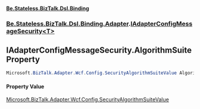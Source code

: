 #### [Be.Stateless.BizTalk.Dsl.Binding](README.md 'README')
### [Be.Stateless.BizTalk.Dsl.Binding.Adapter](Be.Stateless.BizTalk.Dsl.Binding.Adapter.md 'Be.Stateless.BizTalk.Dsl.Binding.Adapter').[IAdapterConfigMessageSecurity&lt;T&gt;](IAdapterConfigMessageSecurity_T_.md 'Be.Stateless.BizTalk.Dsl.Binding.Adapter.IAdapterConfigMessageSecurity<T>')

## IAdapterConfigMessageSecurity<T>.AlgorithmSuite Property

```csharp
Microsoft.BizTalk.Adapter.Wcf.Config.SecurityAlgorithmSuiteValue AlgorithmSuite { get; set; }
```

#### Property Value
[Microsoft.BizTalk.Adapter.Wcf.Config.SecurityAlgorithmSuiteValue](https://docs.microsoft.com/en-us/dotnet/api/Microsoft.BizTalk.Adapter.Wcf.Config.SecurityAlgorithmSuiteValue 'Microsoft.BizTalk.Adapter.Wcf.Config.SecurityAlgorithmSuiteValue')